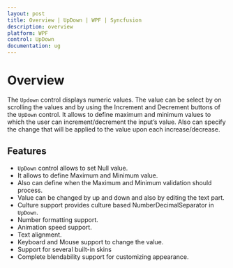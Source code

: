 ```yaml
---
layout: post
title: Overview | UpDown | WPF | Syncfusion
description: overview
platform: WPF
control: UpDown
documentation: ug
---
```




# Overview

The `Updown` control displays numeric values. The value can be select by on scrolling the values and by using the Increment and Decrement buttons of the `UpDown` control. It allows to define maximum and minimum values to which the user can increment/decrement the input’s value. Also can specify the change that will be applied to the value upon each increase/decrease.

## Features

* `UpDown` control allows to set Null value.
* It allows to define Maximum and Minimum value.
* Also can define when the Maximum and Minimum validation should process.
* Value can be changed by up and down and also by editing the text part.
* Culture support provides culture based NumberDecimalSeparator in `UpDown`.
* Number formatting support.
* Animation speed support.
* Text alignment.
* Keyboard and Mouse support to change the value.
* Support for several built-in skins
* Complete blendability support for customizing appearance.

